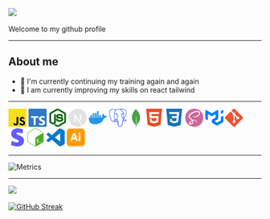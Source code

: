 ![](https://komarev.com/ghpvc/?username=GaetanSantucci&color=c31432&style=for-the-badge)

Welcome to my github profile

---

## About me

-   🔭 I'm currently continuing my training again and again
-   🌱 I am currently improving my skills on react tailwind

---

<img src="./assets/icons/javascript.svg" width=36> <img src="./assets/icons/typescript.svg" width=36> <img src="./assets/icons/nodedotjs.svg" width=36> <img src="./assets/icons/nextdotjs.svg" width=36>  <img src="./assets/icons/docker.svg" width=36> <img src="./assets/icons/postgresql.svg" width=36><img src="./assets/icons/mongodb.svg" width=36><img src="./assets/icons/html5.svg" width=36> <img src="./assets/icons/css3.svg" width=36> <img src="./assets/icons/sass.svg" width=36> <img src="./assets/icons/mui.svg" width=36> <img src="./assets/icons/git.svg" width=36> <img src="./assets/icons/stripe.svg" width=36><img src="./assets/icons/gnubash.svg" width=36> <img src="./assets/icons/visualstudiocode.svg" width=36> <img src="./assets/icons/adobeillustrator.svg" width=36>


---

![Metrics](https://metrics.lecoq.io/GaetanSantucci?template=classic&base.header=0&isocalendar=1&languages=1&achievements=1&pagespeed=1&base.indepth=false&base.hireable=false&isocalendar.duration=half-year&languages.limit=8&languages.threshold=0%25&languages.other=false&languages.colors=github&languages.sections=most-used&languages.indepth=false&languages.analysis.timeout=15&languages.categories=markup%2C%20programming&languages.recent.categories=markup%2C%20programming&languages.recent.load=300&languages.recent.days=14&achievements.threshold=C&achievements.secrets=true&achievements.display=detailed&achievements.limit=0&pagespeed.url=.user.website&pagespeed.detailed=false&pagespeed.screenshot=false&pagespeed.pwa=false&config.timezone=Europe%2FParis)

---

![](https://github-readme-stats.vercel.app/api?username=GaetanSantucci&hide=contribs&count_private=true&show_icons=true&theme=aura)

[![GitHub Streak](https://github-readme-streak-stats.herokuapp.com?user=GaetanSantucci&theme=vision-friendly-dark&date_format=j%20M%5B%20Y%5D&fire=00DDB9)](https://git.io/streak-stats)


